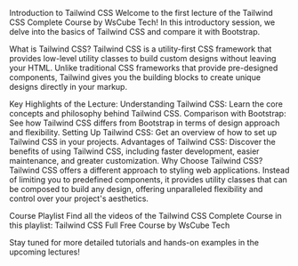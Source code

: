 Introduction to Tailwind CSS
Welcome to the first lecture of the Tailwind CSS Complete Course by WsCube Tech! In this introductory session, we delve into the basics of Tailwind CSS and compare it with Bootstrap.

What is Tailwind CSS?
Tailwind CSS is a utility-first CSS framework that provides low-level utility classes to build custom designs without leaving your HTML. Unlike traditional CSS frameworks that provide pre-designed components, Tailwind gives you the building blocks to create unique designs directly in your markup.

Key Highlights of the Lecture:
Understanding Tailwind CSS: Learn the core concepts and philosophy behind Tailwind CSS.
Comparison with Bootstrap: See how Tailwind CSS differs from Bootstrap in terms of design approach and flexibility.
Setting Up Tailwind CSS: Get an overview of how to set up Tailwind CSS in your projects.
Advantages of Tailwind CSS: Discover the benefits of using Tailwind CSS, including faster development, easier maintenance, and greater customization.
Why Choose Tailwind CSS?
Tailwind CSS offers a different approach to styling web applications. Instead of limiting you to predefined components, it provides utility classes that can be composed to build any design, offering unparalleled flexibility and control over your project's aesthetics.

Course Playlist
Find all the videos of the Tailwind CSS Complete Course in this playlist: Tailwind CSS Full Free Course by WsCube Tech

Stay tuned for more detailed tutorials and hands-on examples in the upcoming lectures!